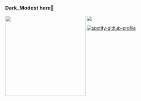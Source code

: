 ### Dark_Modest here👋
<img align="left" src="https://github-readme-stats.vercel.app/api/top-langs/?username=DarkModest" height=260>
<img align="left" src="https://github-readme-stats.vercel.app/api?username=DarkModest&include_all_commits=true&count_private-true&custom_title=Dark_Modest'%20GitHub%20Stats&line_height=30&show_icons=true&hide_border=false&bg_color=ffffff&title_color=000000&icon_color=000000&text_color=463467"><br>

[![spotify-github-profile](https://spotify-github-profile.vercel.app/api/view?uid=31mpag3knqjarswtsram53mduc54&cover_image=true&theme=default&show_offline=false&background_color=000000&interchange=false&bar_color_cover=true)](https://github.com/kittinan/spotify-github-profile)
